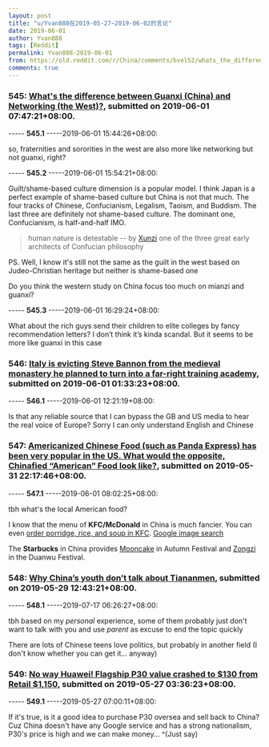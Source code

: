 ```yaml
---
layout: post
title: "u/Yvan888在2019-05-27~2019-06-02的言论"
date: 2019-06-01
author: Yvan888
tags: [Reddit]
permalink: Yvan888-2019-06-01
from: https://old.reddit.com/r/China/comments/bvel52/whats_the_difference_between_guanxi_china_and/
comments: true
---
```


### 545: [What's the difference between Guanxi (China) and Networking (the West)?](https://old.reddit.com/r/China/comments/bvel52/whats_the_difference_between_guanxi_china_and/), submitted on 2019-06-01 07:47:21+08:00.

----- __545.1__ -----2019-06-01 15:44:26+08:00:

so, fraternities and sororities in the west are also more like networking but not guanxi, right?

----- __545.2__ -----2019-06-01 15:54:21+08:00:

Guilt/shame-based culture dimension is a popular model. I think Japan is a perfect example of shame-based culture but China is not that much. The four tracks of Chinese, Confucianism, Legalism, Taoism, and Buddism. The last three are definitely not shame-based culture. The dominant one, Confucianism, is half-and-half IMO.

> human nature is detestable -- by [Xunzi](https://www.wikiwand.com/en/Xunzi_(book)) one of the three great early architects of Confucian philosophy

PS. Well, I know it's still not the same as the guilt in the west based on Judeo-Christian heritage but neither is shame-based one

Do you think the western study on China focus too much on mianzi and guanxi?

----- __545.3__ -----2019-06-01 16:29:24+08:00:

What about the rich guys send their children to elite colleges by fancy recommendation letters? I don’t think it’s kinda scandal. But it seems to be more like guanxi in this case

### 546: [Italy is evicting Steve Bannon from the medieval monastery he planned to turn into a far-right training academy](https://old.reddit.com/r/europe/comments/bvagoo/italy_is_evicting_steve_bannon_from_the_medieval/), submitted on 2019-06-01 01:33:23+08:00.

----- __546.1__ -----2019-06-01 12:21:19+08:00:

Is that any reliable source that I can bypass the GB and US media to hear the real voice of Europe? Sorry I can only understand English and Chinese

### 547: [Americanized Chinese Food (such as Panda Express) has been very popular in the US. What would the opposite, Chinafied “American” Food look like?](https://old.reddit.com/r/AskReddit/comments/bv82q2/americanized_chinese_food_such_as_panda_express/), submitted on 2019-05-31 22:17:46+08:00.

----- __547.1__ -----2019-06-01 08:02:25+08:00:

tbh what's the local American food?

I know that the menu of **KFC/McDonald** in China is much fancier. You can even [order porridge, rice, and soup in KFC](https://www.huffpost.com/entry/kfc-china-smiling-meatball_n_2066803).  [Google image search](https://www.google.com/search?q=kfc+china+menu&newwindow=1&source=lnms&tbm=isch&sa=X&ved=0ahUKEwi4mOPf_MbiAhVOOq0KHTh7BtYQ_AUIECgB&biw=1182&bih=1204)

The **Starbucks** in China provides [Mooncake](http://www.fitacrosscultures.com/deep-dive-into-local-culture/) in Autumn Festival and [Zongzi](https://www.thrillist.com/drink/nation/international-summer-starbucks-menus-offers-dragon-dumplings-banana-frappuccinos) in the Duanwu Festival.

### 548: [Why China’s youth don’t talk about Tiananmen](https://old.reddit.com/r/China/comments/buad9x/why_chinas_youth_dont_talk_about_tiananmen/), submitted on 2019-05-29 12:43:21+08:00.

----- __548.1__ -----2019-07-17 06:26:27+08:00:

tbh based on my *personal* experience, some of them probably just don't want to talk with you and use *parent* as excuse to end the topic quickly 

There are lots of Chinese teens love politics, but probably in another field (I don't know whether you can get it... anyway)

### 549: [No way Huawei! Flagship P30 value crashed to $130 from Retail $1,150](https://old.reddit.com/r/China/comments/btc57g/no_way_huawei_flagship_p30_value_crashed_to_130/), submitted on 2019-05-27 03:36:23+08:00.

----- __549.1__ -----2019-05-27 07:00:11+08:00:

If it's true, is it a good idea to purchase P30 oversea and sell back to China? Cuz China doesn't have any Google service and has a strong nationalism, P30's price is high and we can make money... ^(Just say)

